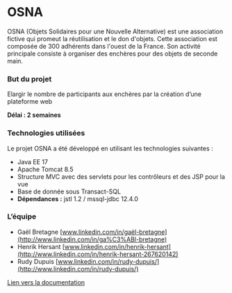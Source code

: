 
# OSNA

OSNA (Objets Solidaires pour une Nouvelle Alternative) est une association fictive qui promeut la réutilisation et le don d'objets. Cette association est composée de 300 adhérents dans l'ouest de la France. Son activité principale consiste à organiser des enchères pour des objets de seconde main.

### But du projet

Elargir le nombre de participants aux enchères par la création d’une plateforme web

**Délai : 2 semaines**

### Technologies utilisées

Le projet OSNA a été développé en utilisant les technologies suivantes :

- Java EE 17
- Apache Tomcat 8.5
- Structure MVC avec des servlets pour les contrôleurs et des JSP pour la vue
- Base de donnée sous Transact-SQL
- **Dépendances :**  jstl 1.2 / mssql-jdbc 12.4.0

### L’équipe

- Gaël Bretagne [www.linkedin.com/in/gaël-bretagne](http://www.linkedin.com/in/ga%C3%ABl-bretagne)
- Henrik Hersant  [www.linkedin.com/in/henrik-hersant](http://www.linkedin.com/in/henrik-hersant-267620142)
- Rudy Dupuis [www.linkedin.com/in/rudy-dupuis/](http://www.linkedin.com/in/rudy-dupuis/)

[Lien vers la documentation](https://hickory-dormouse-c7a.notion.site/ENI-Sortir-2f9ad0e7548a4f24ab5376d226d77cce)
